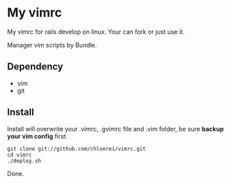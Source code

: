 # My vimrc

My vimrc for rails develop on linux. Your can fork or just use it.

Manager vim scripts by Bundle.

## Dependency

* vim
* git

## Install

Install will overwrite your .vimrc, .gvimrc file and .vim folder, be sure **backup your vim config** first.

    git clone git://github.com/chloerei/vimrc.git
    cd vimrc
    ./deploy.sh

Done.
